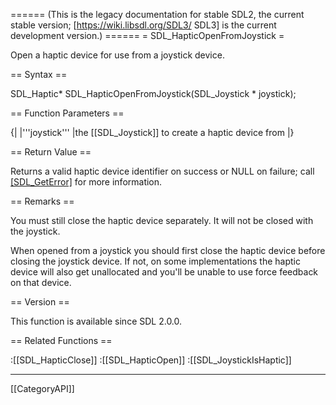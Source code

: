 ====== (This is the legacy documentation for stable SDL2, the current stable version; [https://wiki.libsdl.org/SDL3/ SDL3] is the current development version.) ======
= SDL_HapticOpenFromJoystick =

Open a haptic device for use from a joystick device.

== Syntax ==

<syntaxhighlight lang='c'>
SDL_Haptic* SDL_HapticOpenFromJoystick(SDL_Joystick *
                                       joystick);
</syntaxhighlight>

== Function Parameters ==

{|
|'''joystick'''
|the [[SDL_Joystick]] to create a haptic device from
|}

== Return Value ==

Returns a valid haptic device identifier on success or NULL on failure;
call [[SDL_GetError]]() for more information.

== Remarks ==

You must still close the haptic device separately. It will not be closed
with the joystick.

When opened from a joystick you should first close the haptic device before
closing the joystick device. If not, on some implementations the haptic
device will also get unallocated and you'll be unable to use force feedback
on that device.

== Version ==

This function is available since SDL 2.0.0.

== Related Functions ==

:[[SDL_HapticClose]]
:[[SDL_HapticOpen]]
:[[SDL_JoystickIsHaptic]]

----
[[CategoryAPI]]


